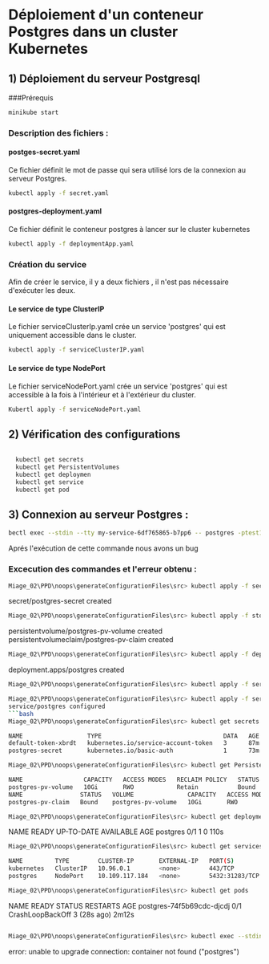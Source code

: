 #  Déploiement  d'un conteneur  Postgres dans un cluster Kubernetes

## 1) Déploiement du serveur Postgresql 
###Prérequis
```bash
minikube start
```

### Description des fichiers  :

#### postges-secret.yaml 
Ce fichier définit le mot de passe qui sera utilisé lors de la connexion au serveur  Postgres.
```bash 
kubectl apply -f secret.yaml
```

####  postgres-deployment.yaml
Ce fichier définit  le conteneur postgres à lancer sur  le cluster kubernetes
```bash
kubectl apply -f deploymentApp.yaml
```
### Création du service 
Afin de créer le service, il  y a deux fichiers , il n'est pas nécessaire d'exécuter les deux.

#### Le service de type ClusterIP 
Le fichier serviceClusterIp.yaml crée un service 'postgres' qui est uniquement accessible dans le cluster.
```bash 
kubectl apply -f serviceClusterIP.yaml
```
#### Le service de type NodePort 
Le fichier serviceNodePort.yaml crée un service 'postgres' qui est accessible à la fois à l'intérieur et à l'extérieur du cluster. 
```bash 
Kubertl apply -f serviceNodePort.yaml
```

## 2) Vérification des  configurations
```bash

  kubectl get secrets
  kubectl get PersistentVolumes
  kubectl get deploymen
  kubectl get service
  kubectl get pod
  ```
## 3) Connexion au serveur Postgres :
```bash
bectl exec --stdin --tty my-service-6df765865-b7pp6 -- postgres -ptest1234
```
Aprés l'exécution de cette commande nous avons un bug 

### Excecution des commandes et l'erreur obtenu : 
```bash
Miage_02\PPD\noops\generateConfigurationFiles\src> kubectl apply -f secret.yaml
```
secret/postgres-secret created
```bash
Miage_02\PPD\noops\generateConfigurationFiles\src> kubectl apply -f storage.yaml
```
persistentvolume/postgres-pv-volume created
persistentvolumeclaim/postgres-pv-claim created
```bash
Miage_02\PPD\noops\generateConfigurationFiles\src> kubectl apply -f deploymentDB.yaml
```
deployment.apps/postgres created
```bash
Miage_02\PPD\noops\generateConfigurationFiles\src> kubectl apply -f serviceClusterIp.yaml      
```
```bash
Miage_02\PPD\noops\generateConfigurationFiles\src> kubectl apply -f serviceNodePort.yaml      
service/postgres configured
```bash
Miage_02\PPD\noops\generateConfigurationFiles\src> kubectl get secrets

NAME                  TYPE                                  DATA   AGE
default-token-xbrdt   kubernetes.io/service-account-token   3      87m
postgres-secret       kubernetes.io/basic-auth              1      73m
```
```bash
Miage_02\PPD\noops\generateConfigurationFiles\src> kubectl get PersistentVolumes

NAME                 CAPACITY   ACCESS MODES   RECLAIM POLICY   STATUS   CLAIM                       STORAGECLASS   REASON   AGE
postgres-pv-volume   10Gi       RWO            Retain           Bound    default/postgres-pv-claim   manual                  72m
NAME                STATUS   VOLUME               CAPACITY   ACCESS MODES   STORAGECLASS   AGE
postgres-pv-claim   Bound    postgres-pv-volume   10Gi       RWO            manual         73m
```
```bash
Miage_02\PPD\noops\generateConfigurationFiles\src> kubectl get deployments
```
NAME       READY   UP-TO-DATE   AVAILABLE   AGE
postgres   0/1     1            0           110s

```bash
Miage_02\PPD\noops\generateConfigurationFiles\src> kubectl get services

NAME         TYPE        CLUSTER-IP       EXTERNAL-IP   PORT(S)          AGE
kubernetes   ClusterIP   10.96.0.1        <none>        443/TCP          88m
postgres     NodePort    10.109.117.184   <none>        5432:31283/TCP   90s
```
```bash
Miage_02\PPD\noops\generateConfigurationFiles\src> kubectl get pods
```
NAME                        READY   STATUS             RESTARTS      AGE
postgres-74f5b69cdc-djcdj   0/1     CrashLoopBackOff   3 (28s ago)   2m12s
  
```bash

Miage_02\PPD\noops\generateConfigurationFiles\src> kubectl exec --stdin --tty postgres-74f5b69cdc-djcdj -- postgres -ptest1234
```
error: unable to upgrade connection: container not found ("postgres")
